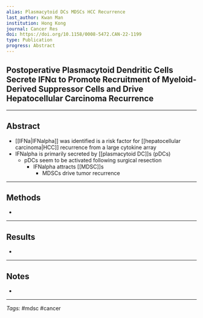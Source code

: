 ```yaml
---
alias: Plasmacytoid DCs MDSCs HCC Recurrence
last_author: Kwan Man
institution: Hong Kong
journal: Cancer Res
doi: https://doi.org/10.1158/0008-5472.CAN-22-1199
type: Publication
progress: Abstract
---
```


## Postoperative Plasmacytoid Dendritic Cells Secrete IFNα to Promote Recruitment of Myeloid-Derived Suppressor Cells and Drive Hepatocellular Carcinoma Recurrence
---
## Abstract
- [[IFNa|IFNalpha]] was identified is a risk factor for [[hepatocellular carcinoma|HCC]] recurrence from a large cytokine array
- IFNalpha is primarily secreted by [[plasmacytoid DC]]s (pDCs)
	- pDCs seem to be activated following surgical resection
		- IFNalpha attracts [[MDSC]]s
			- MDSCs drive tumor recurrence
 

---
## Methods
- 

---
## Results
- 

---
## Notes
- 

---
_Tags:_ #mdsc #cancer 
